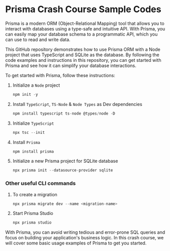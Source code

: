 # Prisma Crash Course Sample Codes

Prisma is a modern ORM (Object-Relational Mapping) tool that allows you to interact with databases using a type-safe and intuitive API. With Prisma, you can easily map your database schema to a programmatic API, which you can use to read and write data.

This GitHub repository demonstrates how to use Prisma ORM with a Node project that uses TypeScript and SQLite as the database. By following the code examples and instructions in this repository, you can get started with Prisma and see how it can simplify your database interactions.

To get started with Prisma, follow these instructions:

1. Initialize a `Node` project
    
    ```jsx
    npm init -y
    ```
    
2. Install `TypeScript`, `TS-Node` & `Node Types` as Dev dependencies
    
    ```jsx
    npm install typescript ts-node @types/node -D
    ```
    
3. Initialize `TypeScript`
    
    ```jsx
    npx tsc --init
    ```
    
4. Install `Prisma`
    
    ```jsx
    npm install prisma
    ```
    
5. Initialize a new Prisma project for SQLite database
    
    ```jsx
    npx prisma init --datasource-provider sqlite
    ```
    

### Other useful CLI commands

1. To create a migration
    
    ```jsx
    npx prisma migrate dev --name <migration-name>
    ```
    
2. Start Prisma Studio
    
    ```jsx
    npx prisma studio
    ```
    

With Prisma, you can avoid writing tedious and error-prone SQL queries and focus on building your application's business logic. In this crash course, we will cover some basic usage examples of Prisma to get you started.
